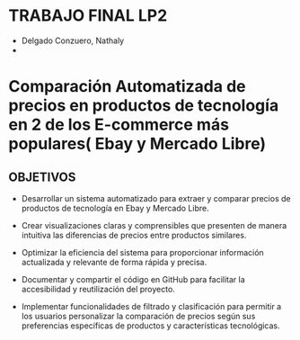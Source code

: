 # TRABAJO FINAL LP2

- Delgado Conzuero, Nathaly 
-  
# Comparación Automatizada de precios en productos de tecnología en 2 de los E-commerce más populares( Ebay y Mercado Libre)

## OBJETIVOS
- Desarrollar un sistema automatizado para extraer y comparar precios de productos de tecnología en Ebay y Mercado Libre.

- Crear visualizaciones claras y comprensibles que presenten de manera intuitiva las diferencias de precios entre productos similares.

- Optimizar la eficiencia del sistema para proporcionar información actualizada y relevante de forma rápida y precisa.

- Documentar y compartir el código en GitHub para facilitar la accesibilidad y reutilización del proyecto.

- Implementar funcionalidades de filtrado y clasificación para permitir a los usuarios personalizar la comparación de precios según sus preferencias específicas de productos y características tecnológicas.
